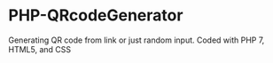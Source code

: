 # PHP-QRcodeGenerator
Generating QR code from link or just random input. Coded with PHP 7, HTML5, and CSS

